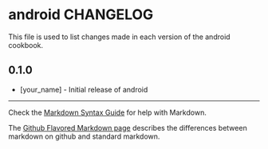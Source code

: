 android CHANGELOG
=================

This file is used to list changes made in each version of the android cookbook.

0.1.0
-----
- [your_name] - Initial release of android

- - -
Check the [Markdown Syntax Guide](http://daringfireball.net/projects/markdown/syntax) for help with Markdown.

The [Github Flavored Markdown page](http://github.github.com/github-flavored-markdown/) describes the differences between markdown on github and standard markdown.
